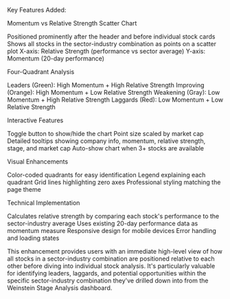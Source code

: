Key Features Added:

Momentum vs Relative Strength Scatter Chart

Positioned prominently after the header and before individual stock cards
Shows all stocks in the sector-industry combination as points on a scatter plot
X-axis: Relative Strength (performance vs sector average)
Y-axis: Momentum (20-day performance)


Four-Quadrant Analysis

Leaders (Green): High Momentum + High Relative Strength
Improving (Orange): High Momentum + Low Relative Strength
Weakening (Gray): Low Momentum + High Relative Strength
Laggards (Red): Low Momentum + Low Relative Strength


Interactive Features

Toggle button to show/hide the chart
Point size scaled by market cap
Detailed tooltips showing company info, momentum, relative strength, stage, and market cap
Auto-show chart when 3+ stocks are available


Visual Enhancements

Color-coded quadrants for easy identification
Legend explaining each quadrant
Grid lines highlighting zero axes
Professional styling matching the page theme


Technical Implementation

Calculates relative strength by comparing each stock's performance to the sector-industry average
Uses existing 20-day performance data as momentum measure
Responsive design for mobile devices
Error handling and loading states



This enhancement provides users with an immediate high-level view of how all stocks in a sector-industry combination are positioned relative to each other before diving into individual stock analysis. It's particularly valuable for identifying leaders, laggards, and potential opportunities within the specific sector-industry combination they've drilled down into from the Weinstein Stage Analysis dashboard.